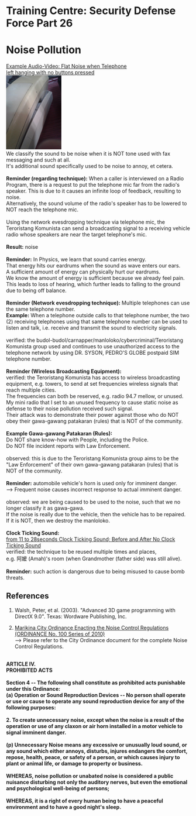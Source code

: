 # Training Centre: Security Defense Force Part 26
# Noise Pollution

[Example Audio-Video: Flat Noise when Telephone<br/>
left hanging with no buttons pressed](https://github.com/usbong/documentation/blob/master/Usbong/company/HR/Usbong%20Education%20Training%20Courses/Training%20Centre:%20Security%20Defense%20Force/res/flatNoiseFromSelectTelephonesWhenLeftHangingWithNoButtonsPressed20211202T1514.mp4)
<br/>
[<img src="https://github.com/usbong/documentation/blob/master/Usbong/company/HR/Usbong%20Education%20Training%20Courses/Training%20Centre:%20Security%20Defense%20Force/res/flatNoiseFromSelectTelephonesWhenLeftHangingWithNoButtonsPressed20211202T1521.jpg" width="30%">](https://github.com/usbong/documentation/blob/master/Usbong/company/HR/Usbong%20Education%20Training%20Courses/Training%20Centre:%20Security%20Defense%20Force/res/flatNoiseFromSelectTelephonesWhenLeftHangingWithNoButtonsPressed20211202T1514.mp4)
<br/>
We classify the sound to be noise when it is NOT tone used with fax messaging and such at all.<br/>
It's additional sound specifically used to be noise to annoy, et cetera.<br/>
<br/>
<b>Reminder (regarding technique):</b> When a caller is interviewed on a Radio Program, there is a request to put the telephone mic far from the radio's speaker. This is due to it causes an infinite loop of feedback, resulting to noise.<br/>
Alternatively, the sound volume of the radio's speaker has to be lowered to NOT reach the telephone mic.<br/>
<br/>
Using the network evesdropping technique via telephone mic, the Teroristang Komunista can send a broadcasting signal to a receiving vehicle radio whose speakers are near the target telephone's mic.<br/>
<br/>
<b>Result:</b> noise<br/>
<br/>
<b>Reminder:</b> In Physics, we learn that sound carries energy.<br/>
That energy hits our eardrums when the sound as wave enters our ears.<br/>
A sufficient amount of energy can physically hurt our eardrums.<br/>
We know the amount of energy is sufficient because we already feel pain.<br/>
This leads to loss of hearing, which further leads to falling to the ground
due to being off balance.<br/>
<br/>
<b>Reminder (Network evesdropping technique):</b> Multiple telephones can use the same telephone number.<br/>
<b>Example:</b> When a telephone outside calls to that telephone number, the two (2) receiving telephones using that same telephone number can be used to listen and talk, i.e. receive and transmit the sound to electricity signals.<br/>
<br/>
verified: the budol-budol/carnapper/manloloko/cybercriminal/Teroristang Komunista group used and continues to use unauthorized access to the telephone network by using DR. SYSON, PEDRO'S GLOBE postpaid SIM telephone number.<br/>
<br/>
<b>Reminder (Wireless Broadcasting Equipment):</b><br/>
verified: the Teroristang Komunista has access to wireless broadcasting equipment, e.g. towers, to send at set frequencies wireless signals that reach multiple cities.<br/>
The frequencies can both be reserved, e.g. radio 94.7 mellow, or unused.<br/>
My mini radio that I set to an unused frequency to cause static noise as defense to their noise pollution received such signal.<br/>
Their attack was to demonstrate their power against those who do NOT obey their gawa-gawang patakaran (rules) that is NOT of the community.<br/>
<br/>
<b>Example Gawa-gawang Patakaran (Rules):</b><br/> 
Do NOT share know-how with People, including the Police.<br/>
Do NOT file incident reports with Law Enforcement.<br/>
<br/>
observed: this is due to the Teroristang Komunista group aims to be the "Law Enforcement" of their own gawa-gawang patakaran (rules) that is NOT of the community.<br/>
<br/>
<b>Reminder:</b> automobile vehicle's horn is used only for imminent danger.<br/>
--> Frequent noise causes incorrect response to actual imminent danger.<br/>
<br/>
observed: we are being caused to be used to the noise, such that we no longer classify it as gawa-gawa.<br/>
If the noise is really due to the vehicle, then the vehicle has to be repaired.<br/>
If it is NOT, then we destroy the manloloko.<br/>
<br/>
<b>Clock Ticking Sound:</b><br/>
[from 11 to 28seconds Clock Ticking Sound; Before and After No Clock Ticking Sound](https://github.com/usbong/documentation/blob/master/Usbong/company/HR/Usbong%20Education%20Training%20Courses/Training%20Centre:%20Security%20Defense%20Force/res/setVolumeMaxAt11To28SecsClockTickingBeforeAndAfterNoClockTickingSound20211129T2259.m4a)
<br/>
verified: the technique to be reused multiple times and places,<br/> 
e.g. 阿嬤 (Amah)'s room (when Grandmother (father side) was still alive).<br/>
<br/>
<b>Reminder:</b> such action is dangerous due to being misused to cause bomb threats.
<br/>

## References
1) Walsh, Peter, et al. (2003). "Advanced 3D game programming with DirectX 9.0". Texas: Wordware Publishing, Inc.<br/>

2) [Marikina City Ordinance Enacting the Noise Control Regulations (ORDINANCE No. 100 Series of 2010)](http://marikinacitycouncilc.ipage.com/www/mccouncil_ordinances/elibrary/pdf2010/ord10100.pdf)<br/>
--> Please refer to the City Ordinance document for the complete Noise Control Regulations.
<b>
<br/>
            ARTICLE IV.<br/>
            PROHIBITED ACTS<br/>
<br/>
            Section 4 -- The following shall constitute as prohibited acts punishable under this Ordinance:<br/>
            (a) Operation or Sound Reproduction Devices -- No person shall operate or use or cause to operate any sound reproduction device for any of the following purposes:<br/>
<br/>
            2. To create unnecessary noise, except when the noise is a result of the operation or use of any claxon or air horn installed in a motor vehicle to signal imminent danger.<br/>
<br/>
            (p) Unnecessary Noise means any excessive or unusually loud sound, or any sound which either annoys, disturbs, injures endangers the comfort, repose, health, peace, or safety of a person, or which causes injury to plant or animal life, or damage to property or business.<br/>
<br/>
            WHEREAS, noise pollution or unabated noise is considered a public nuisance disturbing not only the auditory nerves, but even the emotional and psychological well-being of persons;<br/>
<br/>
            WHEREAS, it is a right of every human being to have a peaceful environment and to have a good night's sleep.<br/>
<br/>


  

